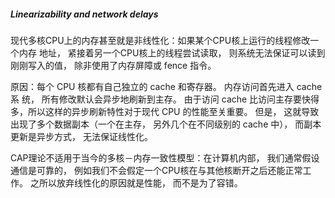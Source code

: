 ##### Linearizability and network delays
现代多核CPU上的内存甚至就是非线性化：如果某个CPU核上运行的线程修改一个内存  地址， 紧接着另一个CPU核上的线程尝试读取， 则系统无法保证可以读到刚刚写入的值， 除非使用了内存屏障或 fence 指令。

原因：每个 CPU 核都有自己独立的 cache 和寄存器。 内存访问首先进入 cache系 统， 所有修改默认会异步地刷新到主存。 由于访问 cache 比访问主存要快得多，所以这样的异步刷新特性对于现代 CPU 的性能至关重要。 但是， 这就导致出现了多个数据副本（一个在主存， 另外几个在不同级别的 cache 中）， 而副本更新是异步方式， 无法保证线性化。

CAP理论不适用于当今的多核－内存一致性模型：在计算机内部， 我们通常假设通信是可靠的， 例如我们不会假定一个CPU核在与其他核断开之后还能正常工作。 之所以放弃线性化的原因就是性能， 而不是为了容错。